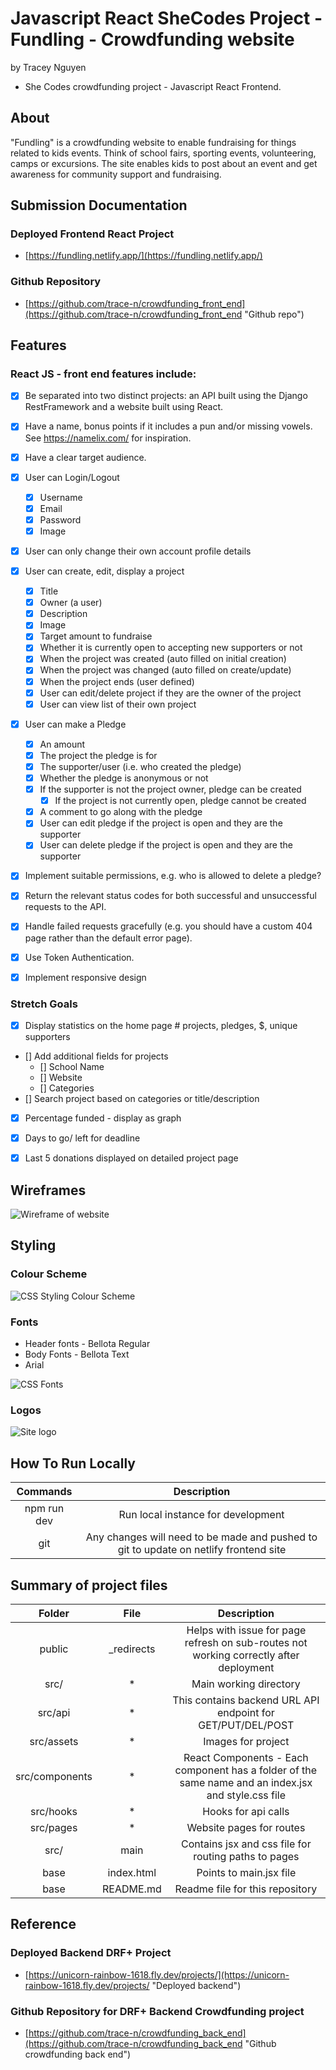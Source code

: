 # Javascript React SheCodes Project - Fundling - Crowdfunding website
by Tracey Nguyen
- She Codes crowdfunding project - Javascript React Frontend.

## About
"Fundling" is a crowdfunding website to enable fundraising for things related to kids events. Think of school fairs, sporting events, volunteering, camps or excursions. The site enables kids to post about an event and get awareness for community support and fundraising.

## Submission Documentation

### Deployed Frontend React Project
* [https://fundling.netlify.app/](https://fundling.netlify.app/)

### Github Repository
* [https://github.com/trace-n/crowdfunding_front_end](https://github.com/trace-n/crowdfunding_front_end "Github repo")

## Features

### React JS - front end features include:

* [X] Be separated into two distinct projects: an API built using the Django RestFramework and a website built using React.
* [X] Have a  name, bonus points if it includes a pun and/or missing vowels. See https://namelix.com/ for inspiration.  
* [X] Have a clear target audience.

* [X] User can Login/Logout 
    - [X] Username
    - [X] Email
    - [X] Password
    - [X] Image

* [X] User can only change their own account profile details
            
* [X] User can create, edit, display a project
    - [X] Title
    - [X] Owner (a user)
    - [X] Description
    - [X] Image
    - [X] Target amount to fundraise
    - [X] Whether it is currently open to accepting new supporters or not 
    - [X] When the project was created (auto filled on initial creation)
    - [X] When the project was changed (auto filled on create/update)
    - [X] When the project ends (user defined)
    - [X] User can edit/delete project if they are the owner of the project   
    - [X] User can view list of their own project 

* [X] User can make a Pledge
    - [X] An amount
    - [X] The project the pledge is for
    - [X] The supporter/user (i.e. who created the pledge)
    - [X] Whether the pledge is anonymous or not
    - [X] If the supporter is not the project owner, pledge can be created
        - [X] If the project is not currently open, pledge cannot be created               
    - [X] A comment to go along with the pledge
    - [X] User can edit pledge if the project is open and they are the supporter   
    - [X] User can delete pledge if the project is open and they are the supporter       
 
 * [X] Implement suitable permissions, e.g. who is allowed to delete a pledge?
 * [X] Return the relevant status codes for both successful and unsuccessful requests to the API.
 * [X] Handle failed requests gracefully (e.g. you should have a custom 404 page rather than the default error page).
* [X] Use Token Authentication.
* [X] Implement responsive design

### Stretch Goals

* [X] Display statistics on the home page # projects, pledges, $, unique supporters
* [] Add additional fields for projects
    - [] School Name
    - [] Website
    - [] Categories
* [] Search project based on categories or title/description
* [X] Percentage funded - display as graph
* [X] Days to go/ left for deadline
* [X] Last 5 donations displayed on detailed project page


## Wireframes

![Wireframe of website](./src/assets/React_JS_Crowdfunding_Wireframe.png "Wireframe")

## Styling

### Colour Scheme

![CSS Styling Colour Scheme](./src/assets/ColourScheme.png "Colour Scheme")

### Fonts

* Header fonts - Bellota Regular
* Body Fonts - Bellota Text
* Arial

![CSS Fonts ](./src/assets/Fonts.png "Fonts")

### Logos

![Site logo ](./src/assets/site_logo.png "logo")

## How To Run Locally

| Commands | Description |  
| :---: | :---: |  
| npm run dev | Run local instance for development |
| git   | Any changes will need to be made and pushed to git to update on netlify frontend site |

## Summary of project files
| Folder | File | Description |  
| :---: | :---: | :---: |  
| public | _redirects |  Helps with issue for page refresh on sub-routes not working correctly after deployment   | 
| src/ | * | Main working directory |
| src/api | * | This contains backend URL API endpoint  for GET/PUT/DEL/POST|
| src/assets | * | Images for project |
| src/components | * | React Components - Each component has a folder of the same name and an index.jsx and style.css file |
| src/hooks | * | Hooks for api calls |
| src/pages | * | Website pages for routes |
| src/ | main | Contains jsx and css file for routing paths to pages|
| base | index.html | Points to main.jsx file |
| base | README.md | Readme file for this repository |


## Reference

### Deployed Backend DRF+ Project
* [https://unicorn-rainbow-1618.fly.dev/projects/](https://unicorn-rainbow-1618.fly.dev/projects/ "Deployed backend")

### Github Repository for DRF+ Backend Crowdfunding project
* [https://github.com/trace-n/crowdfunding_back_end](https://github.com/trace-n/crowdfunding_back_end "Github crowdfunding back end")